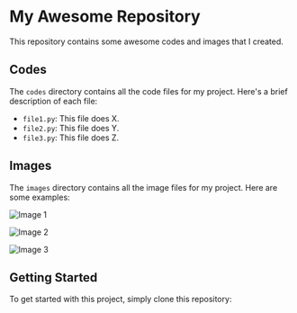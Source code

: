 # My Awesome Repository

This repository contains some awesome codes and images that I created.

## Codes

The `codes` directory contains all the code files for my project. Here's a brief description of each file:

- `file1.py`: This file does X.
- `file2.py`: This file does Y.
- `file3.py`: This file does Z.

## Images

The `images` directory contains all the image files for my project. Here are some examples:

![Image 1](/images/image1.png)

![Image 2](/images/image2.jpg)

![Image 3](/images/image3.gif)

## Getting Started

To get started with this project, simply clone this repository:
